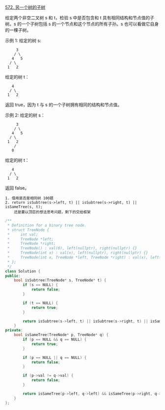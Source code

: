 [572. 另一个树的子树](https://leetcode-cn.com/problems/subtree-of-another-tree/)

给定两个非空二叉树 s 和 t，检验 s 中是否包含和 t 具有相同结构和节点值的子树。s 的一个子树包括 s 的一个节点和这个节点的所有子孙。s 也可以看做它自身的一棵子树。

示例 1:
给定的树 s:

```
     3
    / \
   4   5
  / \
 1   2
```

给定的树 t：
```
   4 
  / \
 1   2
```

返回 true，因为 t 与 s 的一个子树拥有相同的结构和节点值。

示例 2:
给定的树 s：

```
     3
    / \
   4   5
  / \
 1   2
    /
   0
```

给定的树 t：

```
   4
  / \
 1   2
```

返回 false。

```
1. 借用是否是相同树 100题
2. return isSubtree(s->left, t) || isSubtree(s->right, t) || isSameTree(s, t); 
    还是要以顶层的想法思考问题，剩下的交给框架

```

```c++
/**
 * Definition for a binary tree node.
 * struct TreeNode {
 *     int val;
 *     TreeNode *left;
 *     TreeNode *right;
 *     TreeNode() : val(0), left(nullptr), right(nullptr) {}
 *     TreeNode(int x) : val(x), left(nullptr), right(nullptr) {}
 *     TreeNode(int x, TreeNode *left, TreeNode *right) : val(x), left(left), right(right) {}
 * };
 */
class Solution {
public:
    bool isSubtree(TreeNode* s, TreeNode* t) {
        if (s == NULL) {
            return false;
        }

        if (t == NULL) {
            return true;
        }

        return isSubtree(s->left, t) || isSubtree(s->right, t) || isSameTree(s, t);
    }
private:
    bool isSameTree(TreeNode* p, TreeNode* q) {
        if (p == NULL && q == NULL) {
            return true;
        }

        if (p == NULL || q == NULL) {
            return false;
        }

        if (p->val != q->val) {
            return false;
        }

        return isSameTree(p->left, q->left) && isSameTree(p->right, q->right);
    }
};
```
